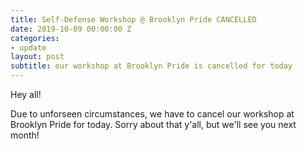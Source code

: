 ```yaml
---
title: Self-Defense Workshop @ Brooklyn Pride CANCELLED
date: 2019-10-09 00:00:00 Z
categories:
- update
layout: post
subtitle: our workshop at Brooklyn Pride is cancelled for today
---
```


Hey all!

Due to unforseen circumstances, we have to cancel our workshop at Brooklyn Pride for today. Sorry about that y'all, but we'll see you next month!
